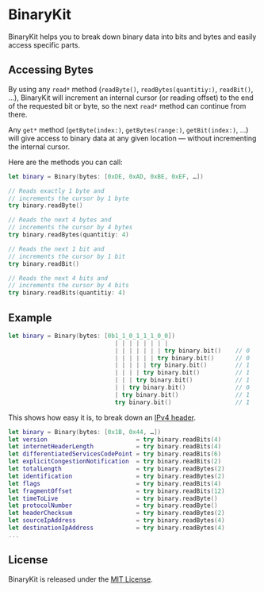 # BinaryKit

BinaryKit helps you to break down binary data into bits and bytes and easily access specific parts.

## Accessing Bytes

By using any `read*` method (`readByte()`, `readBytes(quantitiy:)`, `readBit()`, …), BinaryKit will increment an internal cursor (or reading offset) to the end of the requested bit or byte, so the next `read*` method can continue from there.

Any `get*` method (`getByte(index:)`, `getBytes(range:)`, `getBit(index:)`, …) will give access to binary data at any given location — without incrementing the internal cursor.

Here are the methods you can call:

```swift
let binary = Binary(bytes: [0xDE, 0xAD, 0xBE, 0xEF, …])

// Reads exactly 1 byte and
// increments the cursor by 1 byte 
try binary.readByte()

// Reads the next 4 bytes and
// increments the cursor by 4 bytes
try binary.readBytes(quantitiy: 4)

// Reads the next 1 bit and
// increments the cursor by 1 bit
try binary.readBit()

// Reads the next 4 bits and
// increments the cursor by 4 bits
try binary.readBits(quantitiy: 4)
```

## Example

```swift
let binary = Binary(bytes: [0b1_1_0_1_1_1_0_0])
                              | | | | | | | | 
                              | | | | | | | try binary.bit()    // 0
                              | | | | | | try binary.bit()      // 0
                              | | | | | try binary.bit()        // 1
                              | | | | try binary.bit()          // 1
                              | | | try binary.bit()            // 1
                              | | try binary.bit()              // 0
                              | try binary.bit()                // 1
                              try binary.bit()                  // 1
```

This shows how easy it is, to break down an [IPv4 header](https://en.wikipedia.org/wiki/IPv4#Header).

```swift
let binary = Binary(bytes: [0x1B, 0x44, …])
let version                         = try binary.readBits(4)
let internetHeaderLength            = try binary.readBits(4)
let differentiatedServicesCodePoint = try binary.readBits(6)
let explicitCongestionNotification  = try binary.readBits(2)
let totalLength                     = try binary.readBytes(2)
let identification                  = try binary.readBytes(2)
let flags                           = try binary.readBits(4)
let fragmentOffset                  = try binary.readBits(12)
let timeToLive                      = try binary.readByte()
let protocolNumber                  = try binary.readByte()
let headerChecksum                  = try binary.readBytes(2)
let sourceIpAddress                 = try binary.readBytes(4)
let destinationIpAddress            = try binary.readBytes(4)
...
```

## License

BinaryKit is released under the [MIT License](http://www.opensource.org/licenses/MIT).
